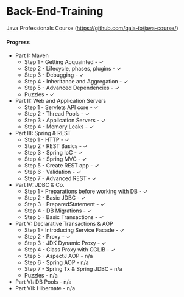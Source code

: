# Back-End-Training
Java Professionals Course (https://github.com/qala-io/java-course/)

#### Progress
* Part I: Maven
  * Step 1 - Getting Acquainted - ✓
  * Step 2 - Lifecycle, phases, plugins - ✓
  * Step 3 - Debugging - ✓
  * Step 4 - Inheritance and Aggregation - ✓
  * Step 5 - Advanced Dependencies - ✓
  * Puzzles - ✓
* Part II: Web and Application Servers
  * Step 1 - Servlets API core - ✓
  * Step 2 - Thread Pools - ✓
  * Step 3 - Application Servers - ✓
  * Step 4 - Memory Leaks - ✓
* Part III: Spring & REST
  * Step 1 - HTTP - ✓
  * Step 2 - REST Basics - ✓
  * Step 3 - Spring IoC - ✓
  * Step 4 - Spring MVC - ✓
  * Step 5 - Create REST app - ✓
  * Step 6 - Validation - ✓
  * Step 7 - Advanced REST - ✓
* Part IV: JDBC & Co.
  * Step 1 - Preparations before working with DB - ✓
  * Step 2 - Basic JDBC - ✓
  * Step 3 - PreparedStatement - ✓
  * Step 4 - DB Migrations - ✓
  * Step 5 - Basic Transactions - ✓
* Part V: Declarative Transactions & AOP
  * Step 1 - Introducing Service Facade - ✓
  * Step 2 - Proxy - ✓
  * Step 3 - JDK Dynamic Proxy - ✓
  * Step 4 - Class Proxy with CGLIB - ✓
  * Step 5 - AspectJ AOP - n/a
  * Step 6 - Spring AOP - n/a
  * Step 7 - Spring Tx & Spring JDBC - n/a
  * Puzzles - n/a
* Part VI: DB Pools - n/a
* Part VII: Hibernate - n/a
